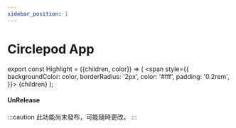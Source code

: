 ```yaml
---
sidebar_position: 1
---
```


# Circlepod App

export const Highlight = ({children, color}) => (
  <span
    style={{
      backgroundColor: color,
      borderRadius: '2px',
      color: '#fff',
      padding: '0.2rem',
    }}>
    {children}
  </span>
);

#### <Highlight color="#ff9966">UnRelease</Highlight>

:::caution
此功能尚未發布，可能隨時更改。
:::